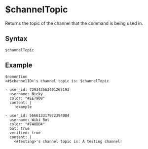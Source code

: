 # $channelTopic
Returns the topic of the channel that the command is being used in.

## Syntax
```
$channelTopic
```

## Example
```
$nomention
<#$channelID>'s channel topic is: $channelTopic
```
``` discord yaml
- user_id: 729343563401265193
  username: Nicky
  color: "#EE7908"
  content: |
    !example

- user_id: 566613317972394004
  username: Wiki Bot
  color: "#748BD4"
  bot: true
  verified: true
  content: |
    <#testing>'s channel topic is: A testing channel!
```
